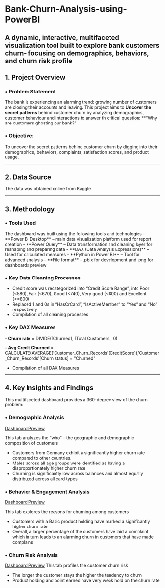 # Bank-Churn-Analysis-using-PowerBI
A dynamic, interactive, multifaceted visualization tool built to explore bank customers churn- focusing on demographics, behaviors, and churn risk profile
---

<h2>1.	Project Overview</h2>

 <h3>•	Problem Statement</h3>

  The bank is experiencing an alarming trend: growing number of customers are closing their accounts and leaving. This project aims to **Uncover the secret patterns** behind customer churn by analyzing demographics, customer behaviour and interactions to answer th critical question: **“Why are customers ghosting our bank?”

  <h3>•	Objective:</h3>
  
  To uncover the secret patterns behind customer churn by digging into their demographics, behaviors, complaints, satisfaction scores, and product usage.

---

<h2>2.	Data Source</h2>

The data was obtained online from Kaggle

---

<h2>3.	Methodology</h2>

<h3>•	Tools Used</h3>
The dashboard was built using the following tools and technologies
-	**Power BI Desktop** – main data visualization platform used for report creation
-	**Power Query** – Data transformation and cleaning layer for reshaping and preparing data
-	**DAX (Data Analysis Expressions)** – Used for calculated measures
-	**Python in Power BI** – Tool for advanced analysis
-	**File format** - .pbix for development and .png for dashboards preview

<h3>•	Key Data Cleaning Processes</h3>

-	Credit score was recategorized into “Credit Score Range”, into Poor (<580), Fair (<670), Good (<740), Very good (<800) and Excellent (>=800)
-	Replaced 1 and 0s in “HasCrCard”, “IsActiveMember” to “Yes” and “No” respectively
-	Compilation of all cleaning processes

  
<h3>•	Key DAX Measures</h3>

**-	Churn rate** = DIVIDE([Churned], [Total Customers], 0)

**-	Avg Credit Churned** = CALCULATE(AVERAGE('Customer_Churn_Records'[CreditScore]),'Customer_Churn_Records'[Churn status] = "Churned"
-	Compilation of all DAX Measures

---

<h2>4.	Key Insights and Findings</h2>

This multifaceted dashboard provides a 360-degree view of the churn problem:

<h3>•	Demographic Analysis</h3>

[Dashboard Preview](https://github.com/IluyemiJoy/Bank-Churn-Analysis-using-PowerBI/blob/main/Demographic%20Analysis%20Dashboard%20Demo.PNG)

This tab analyzes the “who” – the geographic and demographic composition of customers
  -	Customers from Germany exhibit a significantly higher churn rate compared to other countries.
  -	Males across all age groups were identified as having a disproportionately higher churn rate
  -	Churning is significantly low across balances and almost equally distributed across all card types


<h3>•	Behavior & Engagement Analysis</h3>

[Dashboard Preview](https://github.com/IluyemiJoy/Bank-Churn-Analysis-using-PowerBI/blob/main/Behaviour%20and%20Engagement%20Analysis%20Dashboard%20Demo.PNG)

This tab explores the reasons for churning among customers
  -	Customers with a Basic product holding have marked a significantly higher churn rate
  -	Overall, a larger percentage of the customers have laid a complaint which in turn leads to an alarming churn in customers that have made complains 


<h3>•	Churn Risk Analysis</h3>

[Dashboard Preview]()
This tab profiles the customer churn risk
  -	The longer the customer stays the higher the tendency to churn
  -	Product holding and point earned have very weak hold on the churn rate

